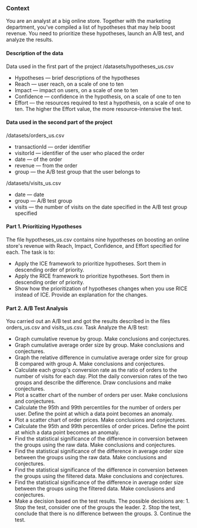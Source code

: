 ### Context
You are an analyst at a big online store. Together with the marketing department, you've compiled a list of hypotheses that may help boost revenue.
You need to prioritize these hypotheses, launch an A/B test, and analyze the results.

#### Description of the data
Data used in the first part of the project
/datasets/hypotheses_us.csv 
- Hypotheses — brief descriptions of the hypotheses
- Reach — user reach, on a scale of one to ten
- Impact — impact on users, on a scale of one to ten
- Confidence — confidence in the hypothesis, on a scale of one to ten
- Effort — the resources required to test a hypothesis, on a scale of one to ten. The higher the Effort value, the more resource-intensive the test.

#### Data used in the second part of the project
/datasets/orders_us.csv 
- transactionId — order identifier
- visitorId — identifier of the user who placed the order
- date — of the order
- revenue — from the order
- group — the A/B test group that the user belongs to

/datasets/visits_us.csv
- date — date
- group — A/B test group
- visits — the number of visits on the date specified in the A/B test group specified

#### Part 1. Prioritizing Hypotheses
The file hypotheses_us.csv contains nine hypotheses on boosting an online store's revenue with Reach, Impact, Confidence, and Effort specified for each.
The task is to:
- Apply the ICE framework to prioritize hypotheses. Sort them in descending order of priority.
- Apply the RICE framework to prioritize hypotheses. Sort them in descending order of priority.
- Show how the prioritization of hypotheses changes when you use RICE instead of ICE. Provide an explanation for the changes.

#### Part 2. A/B Test Analysis
You carried out an A/B test and got the results described in the files orders_us.csv and visits_us.csv.
Task
Analyze the A/B test:
- Graph cumulative revenue by group. Make conclusions and conjectures.
- Graph cumulative average order size by group. Make conclusions and conjectures.
- Graph the relative difference in cumulative average order size for group B compared with group A. Make conclusions and conjectures.
- Calculate each group's conversion rate as the ratio of orders to the number of visits for each day. Plot the daily conversion rates of the two groups and describe the difference. Draw conclusions and make conjectures.
- Plot a scatter chart of the number of orders per user. Make conclusions and conjectures.
- Calculate the 95th and 99th percentiles for the number of orders per user. Define the point at which a data point becomes an anomaly.
- Plot a scatter chart of order prices. Make conclusions and conjectures.
- Calculate the 95th and 99th percentiles of order prices. Define the point at which a data point becomes an anomaly.
- Find the statistical significance of the difference in conversion between the groups using the raw data. Make conclusions and conjectures.
- Find the statistical significance of the difference in average order size between the groups using the raw data. Make conclusions and conjectures.
- Find the statistical significance of the difference in conversion between the groups using the filtered data. Make conclusions and conjectures.
- Find the statistical significance of the difference in average order size between the groups using the filtered data. Make conclusions and conjectures.
- Make a decision based on the test results. The possible decisions are: 1. Stop the test, consider one of the groups the leader. 2. Stop the test, conclude that there is no difference between the groups. 3. Continue the test.

